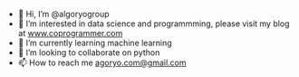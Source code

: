 - 👋 Hi, I’m @algoryogroup
- 👀 I’m interested in data science and programmming, please visit my blog at www.coprogrammer.com
- 🌱 I’m currently learning machine learning
- 💞️ I’m looking to collaborate on python
- 📫 How to reach me agoryo.com@gmail.com

<!---
algoryogroup/algoryogroup is a ✨ special ✨ repository because its `README.md` (this file) appears on your GitHub profile.
You can click the Preview link to take a look at your changes.
--->
